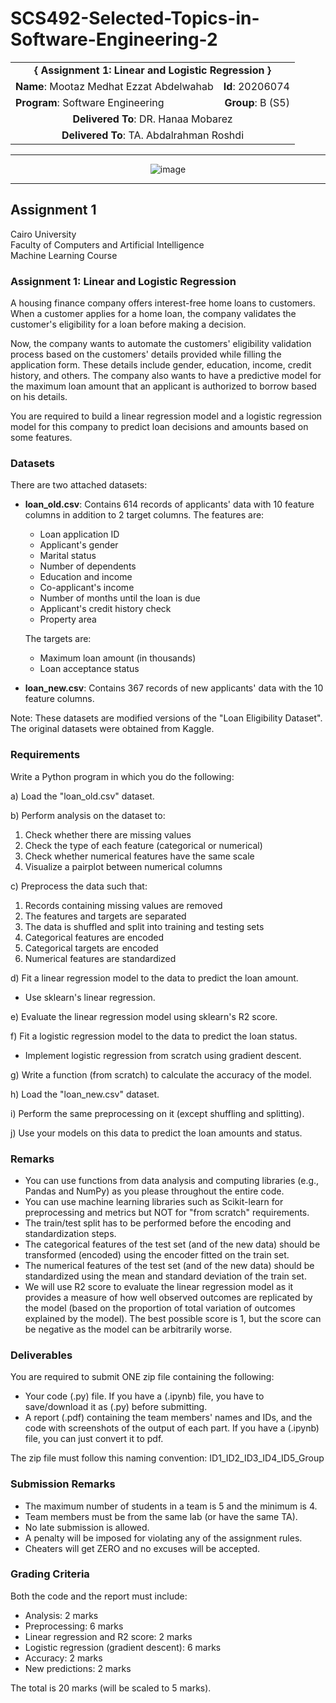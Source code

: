 # SCS492-Selected-Topics-in-Software-Engineering-2

<div align="center">
  <table width="100%">
    <tr>
      <td colspan="2" align="center"><strong>{ Assignment 1: Linear and Logistic Regression }</strong></td>
    </tr>
    <tr>
      <td align="left"><strong>Name</strong>: Mootaz Medhat Ezzat Abdelwahab</td>
      <td align="right"><strong>Id</strong>: 20206074</td>
    </tr>
    <tr>
      <td align="left"><strong>Program</strong>: Software Engineering</td>
      <td align="right"><strong>Group</strong>: B (S5)</td>
    </tr>
    <tr>
      <td align="center" colspan="2"><strong>Delivered To</strong>: DR. Hanaa Mobarez</td>
    </tr>
    <tr>
      <td align="center" colspan="2"><strong>Delivered To</strong>: TA. Abdalrahman Roshdi</td>
    </tr>
  </table>
</div>

---

<div align="center">
  <img src="https://github.com/user-attachments/assets/e106d083-19da-4296-96e5-da13c6187a7b" alt="image">
</div>

---

## Assignment 1

Cairo University  
Faculty of Computers and Artificial Intelligence  
Machine Learning Course  

### Assignment 1: Linear and Logistic Regression

A housing finance company offers interest-free home loans to customers. When a customer applies for a home loan, the company validates the customer's eligibility for a loan before making a decision.

Now, the company wants to automate the customers' eligibility validation process based on the customers' details provided while filling the application form. These details include gender, education, income, credit history, and others. The company also wants to have a predictive model for the maximum loan amount that an applicant is authorized to borrow based on his details.

You are required to build a linear regression model and a logistic regression model for this company to predict loan decisions and amounts based on some features.

### Datasets

There are two attached datasets:

- **loan_old.csv**: Contains 614 records of applicants' data with 10 feature columns in addition to 2 target columns. The features are:
  - Loan application ID
  - Applicant's gender
  - Marital status
  - Number of dependents
  - Education and income
  - Co-applicant's income
  - Number of months until the loan is due
  - Applicant's credit history check
  - Property area

  The targets are:
  - Maximum loan amount (in thousands)
  - Loan acceptance status

- **loan_new.csv**: Contains 367 records of new applicants' data with the 10 feature columns.

Note: These datasets are modified versions of the "Loan Eligibility Dataset". The original datasets were obtained from Kaggle.

### Requirements

Write a Python program in which you do the following:

a) Load the "loan_old.csv" dataset.

b) Perform analysis on the dataset to:
   1. Check whether there are missing values
   2. Check the type of each feature (categorical or numerical)
   3. Check whether numerical features have the same scale
   4. Visualize a pairplot between numerical columns

c) Preprocess the data such that:
   1. Records containing missing values are removed
   2. The features and targets are separated
   3. The data is shuffled and split into training and testing sets
   4. Categorical features are encoded
   5. Categorical targets are encoded
   6. Numerical features are standardized

d) Fit a linear regression model to the data to predict the loan amount.
   - Use sklearn's linear regression.

e) Evaluate the linear regression model using sklearn's R2 score.

f) Fit a logistic regression model to the data to predict the loan status.
   - Implement logistic regression from scratch using gradient descent.

g) Write a function (from scratch) to calculate the accuracy of the model.

h) Load the "loan_new.csv" dataset.

i) Perform the same preprocessing on it (except shuffling and splitting).

j) Use your models on this data to predict the loan amounts and status.

### Remarks

- You can use functions from data analysis and computing libraries (e.g., Pandas and NumPy) as you please throughout the entire code.
- You can use machine learning libraries such as Scikit-learn for preprocessing and metrics but NOT for "from scratch" requirements.
- The train/test split has to be performed before the encoding and standardization steps.
- The categorical features of the test set (and of the new data) should be transformed (encoded) using the encoder fitted on the train set.
- The numerical features of the test set (and of the new data) should be standardized using the mean and standard deviation of the train set.
- We will use R2 score to evaluate the linear regression model as it provides a measure of how well observed outcomes are replicated by the model (based on the proportion of total variation of outcomes explained by the model). The best possible score is 1, but the score can be negative as the model can be arbitrarily worse.

### Deliverables

You are required to submit ONE zip file containing the following:
- Your code (.py) file. If you have a (.ipynb) file, you have to save/download it as (.py) before submitting.
- A report (.pdf) containing the team members' names and IDs, and the code with screenshots of the output of each part. If you have a (.ipynb) file, you can just convert it to pdf.

The zip file must follow this naming convention: ID1_ID2_ID3_ID4_ID5_Group

### Submission Remarks

- The maximum number of students in a team is 5 and the minimum is 4.
- Team members must be from the same lab (or have the same TA).
- No late submission is allowed.
- A penalty will be imposed for violating any of the assignment rules.
- Cheaters will get ZERO and no excuses will be accepted.

### Grading Criteria

Both the code and the report must include:
- Analysis: 2 marks
- Preprocessing: 6 marks
- Linear regression and R2 score: 2 marks
- Logistic regression (gradient descent): 6 marks
- Accuracy: 2 marks
- New predictions: 2 marks

The total is 20 marks (will be scaled to 5 marks).
